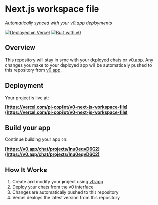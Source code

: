 # Next.js workspace file

*Automatically synced with your [v0.app](https://v0.app) deployments*

[![Deployed on Vercel](https://img.shields.io/badge/Deployed%20on-Vercel-black?style=for-the-badge&logo=vercel)](https://vercel.com/pi-copilot/v0-next-js-workspace-file)
[![Built with v0](https://img.shields.io/badge/Built%20with-v0.app-black?style=for-the-badge)](https://v0.app/chat/projects/Inu0eqvD6Q2)

## Overview

This repository will stay in sync with your deployed chats on [v0.app](https://v0.app).
Any changes you make to your deployed app will be automatically pushed to this repository from [v0.app](https://v0.app).

## Deployment

Your project is live at:

**[https://vercel.com/pi-copilot/v0-next-js-workspace-file](https://vercel.com/pi-copilot/v0-next-js-workspace-file)**

## Build your app

Continue building your app on:

**[https://v0.app/chat/projects/Inu0eqvD6Q2](https://v0.app/chat/projects/Inu0eqvD6Q2)**

## How It Works

1. Create and modify your project using [v0.app](https://v0.app)
2. Deploy your chats from the v0 interface
3. Changes are automatically pushed to this repository
4. Vercel deploys the latest version from this repository